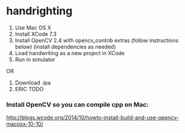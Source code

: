 # handrighting

1. Use Mac OS X
2. Install XCode 7.3
3. Install OpenCV 2.4 with opencv_contrib extras (follow instructions below) (install dependencies as needed)
4. Load handwriting as a new project in XCode
5. Run in simulator

OR 

1. Download .ipa
2. ERIC TODO

### Install OpenCV so you can compile cpp on Mac:
http://blogs.wcode.org/2014/10/howto-install-build-and-use-opencv-macosx-10-10/
